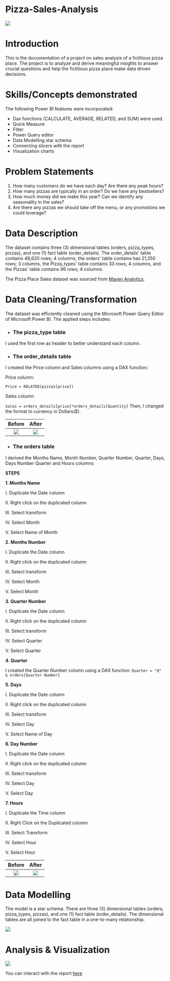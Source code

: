 # Pizza-Sales-Analysis

![](intro_image.png)

# Introduction
This is the documentation of a project on sales analysis of a fictitious pizza place. The project is to analyze and derive meaningful insights to answer crucial questions and help the fictitious pizza place make data driven decisions.

# Skills/Concepts demonstrated
The following Power BI features were incorporated:
- Dax functions (CALCULATE, AVERAGE, RELATED, and SUM) were used.
- Quick Measure
- Filter
- Power Query editor
- Data Modelling star schema
- Connecting slicers with the report
- Visualization charts

# Problem Statements
1. How many customers do we have each day? Are there any peak hours?
2. How many pizzas are typically in an order? Do we have any bestsellers?
3. How much money did we make this year? Can we identify any seasonality in the sales?
4. Are there any pizzas we should take off the menu, or any promotions we could leverage?

# Data Description
The dataset contains three (3) dimensional tables (orders, pizza_types, pizzas), and one (1) fact table (order_details). The order_details' table contains 48,620 rows; 4 columns, the orders' table contains has 21,350 rows; 3 columns, the Pizza_types' table contains 33 rows; 4 columns, and the Pizzas' table contains 96 rows; 4 columns.

The Pizza Place Sales dataset was sourced from [Maven Analytics](https://www.mavenanalytics.io/).

# Data Cleaning/Transformation

The dataset was efficiently cleaned using the Microsoft Power Query Editor of Microsoft Power  BI. The applied steps includes:

- ### **The pizza_type table**

I used the first row as header to better understand each column.

- ### **The order_details table**

I created the Price column and Sales columns using a DAX function:
 
Price column:

`Price = RELATED(pizzas[price])`

Sales column:

`Sales = orders_details[price]*orders_details[Quantity]` Then, I changed the format to currency in Dollars($).

Before                    | After
:------------------------:|:------------------:
![](Unclean_order_details.PNG)   |   ![](Clean_order_details.PNG)

- ### **The orders table**

I derived the Months Name, Month Number, Quarter Number, Quarter, Days, Days Number Quarter and Hours columns:

**STEPS**

**1. Months Name**

I. Duplicate the Date column

II. Right click on the duplicated column

III. Select transform

IV. Select Month

V. Select Name of Month

**2. Months Number**

I. Duplicate the Date column

II. Right click on the duplicated column

III. Select transform

IV. Select Month

V. Select Month

**3. Quarter Number**

I. Duplicate the Date column

II. Right click on the duplicated column

III. Select transform

IV. Select Quarter

V. Select Quarter

**4. Quarter**

I created the Quarter Number column using a DAX function: `Quarter = "Q" & orders[Quarter Number]`

**5. Days**

I. Duplicate the Date column

II. Right click on the duplicated column

III. Select transform

IV. Select Day

V. Select Name of Day

**6. Day Number**

I. Duplicate the Date column

II. Right click on the duplicated column

III. Select transform

IV. Select Day

V. Select Day

**7. Hours**

I. Duplicate the Time column

II. Right Click on the Duplicated column

III. Select Transform

IV. Select Hour

V. Select Hour

Before                    | After
:------------------------:|:------------------:
![](Unclean_orders.PNG)   |   ![](Clean_orders.PNG)

# Data Modelling

The model is a star schema. There are three (3) dimensional tables (orders, pizza_types, pizzas), and one (1) fact table (order_details). The dimensional tables are all joined to the fact table in a one-to-many relationship.

![](Model.PNG)

# Analysis & Visualization

![](PIZZA_SALES_REPORT.PNG)

You can interact with the report [here](https://app.powerbi.com/groups/me/reports/17475cab-67be-4ef9-b76a-ea7148214410/ReportSection?experience=power-bi)






